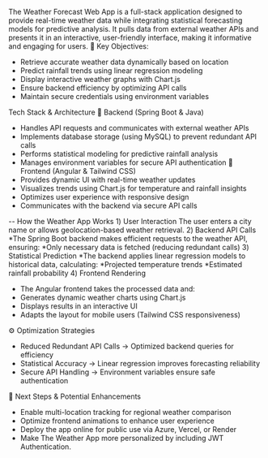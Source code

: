 The Weather Forecast Web App is a full-stack application designed to provide real-time weather data while integrating statistical forecasting models for predictive analysis. 
It pulls data from external weather APIs and presents it in an interactive, user-friendly interface, making it informative and engaging for users.
🎯 Key Objectives:
* Retrieve accurate weather data dynamically based on location
* Predict rainfall trends using linear regression modeling
* Display interactive weather graphs with Chart.js
* Ensure backend efficiency by optimizing API calls
* Maintain secure credentials using environment variables

 Tech Stack & Architecture
🔹 Backend (Spring Boot & Java)
* Handles API requests and communicates with external weather APIs
* Implements database storage (using MySQL) to prevent redundant API calls
* Performs statistical modeling for predictive rainfall analysis
* Manages environment variables for secure API authentication
🔹 Frontend (Angular & Tailwind CSS)
* Provides dynamic UI with real-time weather updates
* Visualizes trends using Chart.js for temperature and rainfall insights
* Optimizes user experience with responsive design
* Communicates with the backend via secure API calls

-- How the Weather App Works
1️) User Interaction
The user enters a city name or allows geolocation-based weather retrieval.
2️) Backend API Calls
*The Spring Boot backend makes efficient requests to the weather API, ensuring:
*Only necessary data is fetched (reducing redundant calls)
3️) Statistical Prediction
*The backend applies linear regression models to historical data, calculating:
*Projected temperature trends
*Estimated rainfall probability
4️) Frontend Rendering
* The Angular frontend takes the processed data and:
* Generates dynamic weather charts using Chart.js
* Displays results in an interactive UI
* Adapts the layout for mobile users (Tailwind CSS responsiveness)

⚙ Optimization Strategies
* Reduced Redundant API Calls → Optimized backend queries for efficiency
* Statistical Accuracy → Linear regression improves forecasting reliability
* Secure API Handling → Environment variables ensure safe authentication

🚀 Next Steps & Potential Enhancements
* Enable multi-location tracking for regional weather comparison
* Optimize frontend animations to enhance user experience
* Deploy the app online for public use via Azure, Vercel, or Render
* Make The Weather App more personalized by including JWT Authentication.

